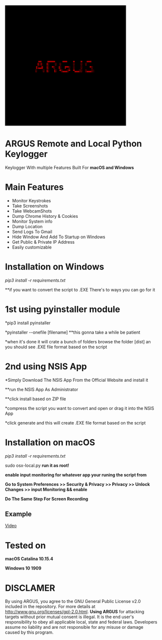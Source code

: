 
![](images/image.png)



# ARGUS Remote and Local Python Keylogger
 

Keylogger With multiple Features Built For  **macOS and Windows**



# Main Features

* Monitor Keystrokes
* Take Screenshots
* Take WebcamShots
* Dump Chrome History & Cookies
* Monitor System info
* Dump Location
* Send Logs To Gmail
* Hide Window And Add To Startup on Windows
* Get Public & Private IP Address
* Easily customizable


# Installation on Windows


*pip3 install -r requirements.txt*


**if you want to convert the script to .EXE There's to ways you can go for it

# 1st using pyinstaller module 

*pip3 install pyinstaller

*pyinstaller --onefile [filename] **this gonna take a while be patient

*when it's done it will crate a bunch of folders browse the folder [dist] an you should see .EXE file format based on the script


# 2nd using NSIS App


*Simply Download The NSIS App From the Official Website and install it


**run the NSIS App As Administrator


**click install based on ZIP file 


*compress the script you want to convert and open or drag it into the NSIS App

*click generate and this will create .EXE file format based on the script


# Installation on macOS


*pip3 install -r requirements.txt*

sudo osx-local.py **run it as root!**


**enable input monitoring for whatever app your runing the script from**


**Go to System Preferences >> Security & Privacy >> Privacy >> Unlock Changes >> input Monitoring && enable**


**Do The Same Step For Screen Recording**



## Example

[Video](https://streamable.com/mz6r2q)


# Tested on

**macOS Catalina 10.15.4**


**Windows 10 1909**



# DISCLAMER 

By using ARGUS, you agree to the GNU General Public License v2.0 included in the repository. For more details at http://www.gnu.org/licenses/gpl-2.0.html. **Using ARGUS**  for attacking targets without prior mutual consent is illegal. It is the end user's responsibility to obey all applicable local, state and federal laws. Developers assume no liability and are not responsible for any misuse or damage caused by this program.


